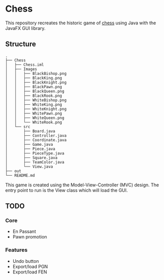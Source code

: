 # Chess

This repository recreates the historic game of [chess](https://en.wikipedia.org/wiki/Chess) using Java with the JavaFX GUI library.

## Structure

```
.
├── Chess
│   ├── Chess.iml
│   ├── Images
│   │   ├── BlackBishop.png
│   │   ├── BlackKing.png
│   │   ├── BlackKnight.png
│   │   ├── BlackPawn.png
│   │   ├── BlackQueen.png
│   │   ├── BlackRook.png
│   │   ├── WhiteBishop.png
│   │   ├── WhiteKing.png
│   │   ├── WhiteKnight.png
│   │   ├── WhitePawn.png
│   │   ├── WhiteQueen.png
│   │   └── WhiteRook.png
│   └── src
│       ├── Board.java
│       ├── Controller.java
│       ├── Coordinate.java
│       ├── Game.java
│       ├── Piece.java
│       ├── PieceType.java
│       ├── Square.java
│       ├── TeamColor.java
│       └── View.java
├── out
└── README.md

```

This game is created using the Model-View-Controller (MVC) design. The entry point to run is the View class which will load the GUI.

## TODO

### Core

- En Passant
- Pawn promotion

### Features

- Undo button
- Export/load PGN
- Export/load FEN

